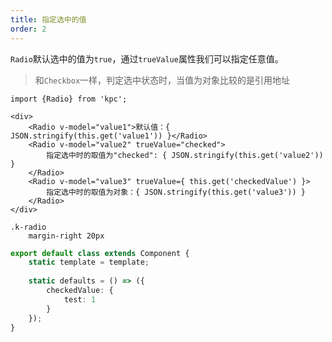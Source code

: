 ```yaml
---
title: 指定选中的值
order: 2
---
```


`Radio`默认选中的值为`true`，通过`trueValue`属性我们可以指定任意值。

> 和`Checkbox`一样，判定选中状态时，当值为对象比较的是引用地址

```vdt
import {Radio} from 'kpc';

<div>
    <Radio v-model="value1">默认值：{ JSON.stringify(this.get('value1')) }</Radio>
    <Radio v-model="value2" trueValue="checked">
        指定选中时的取值为"checked": { JSON.stringify(this.get('value2')) }
    </Radio>
    <Radio v-model="value3" trueValue={ this.get('checkedValue') }>
        指定选中时的取值为对象：{ JSON.stringify(this.get('value3')) }
    </Radio>
</div>
```

```styl
.k-radio
    margin-right 20px
```

```ts
export default class extends Component {
    static template = template;
    
    static defaults = () => ({
        checkedValue: {
            test: 1
        }
    });
}
```
